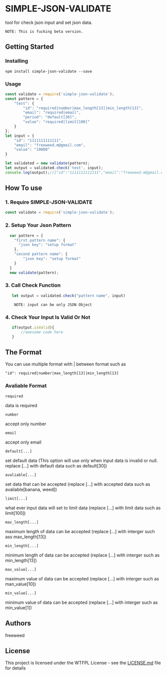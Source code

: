 # SIMPLE-JSON-VALIDATE

tool for check json input and set json data. 
```
NOTE: This is fucking beta version.
```

## Getting Started

### Installing
```
npm install simple-json-validate --save
```

### Usage

```js
const validate = require('simple-json-validate');
const pattern = {
    "test": {
        "id": "required|number|max_length[13]|min_length[13]",
        "email": "required|email",
        "period": "default[30]",
        "value": "required|limit[100]"
    }
};
let input = {
    "id": "1111111111111",
    "email": "freeweed.m@gmail.com",
    "value": "10000"
}

let validated = new validate(pattern);
let output = validated.check('test', input);
console.log(output);//{"id":"1111111111111","email":"freeweed.m@gmail.com","value":"100","period":"30","isValid":true}
```

## How To use
### 1. Require SIMPLE-JSON-VALIDATE
```js
const validate = require('simple-json-validate');
```
### 2. Setup Your Json Pattern
```js
  var pattern = {
    "first pattern name": {
      "json key": "setup format"
    },
    "second pattern name": {
        "json key": "setup format"
    }
  }
  new validate(pattern);
```

### 3. Call Check Function

```js
   let output = validated.check("pattern name", input)
```

```
    NOTE: input can be only JSON Object
```

### 4. Check Your Input Is Valid Or Not 
```js
   if(output.isValid){
       //awesome code here
   }
```

## The Format

You can use multiple format with | between format such as 

```
"id": required|number|max_length[13]|min_length[13]
```

### Avaliable Format

```
required
```
data is required

```
number
```
accept only number

```
email
```
accept only email

```
default[...]
```
set default data (This option will use only when input data is invalid or null. replace [...] with default data such as default[30])

```
avaliable[...]
```
set data that can be accepted (replace [...] with accepted data such as avaliable[banana, weed])

```
limit[...]
```
what ever input data will set to limit data (replace [...] with limit data such as limit[100])

```
max_length[...]
```
maximum length of data can be accepted (replace [...] with interger such ass max_length[13]) 

```
min_length[...]
```
minimum length of data can be accepted (replace [...] with interger such as min_length[13]) 

```
max_value[...]
```
maximum value of data can be accepted (replace [...] with interger such as man_value[10]) 

```
min_value[...]
```
minimum value of data can be accepted (replace [...] with interger such as min_value[1]) 

## Authors
freeweed

## License
This project is licensed under the WTFPL License - see the [LICENSE.md](LICENSE.md) file for details